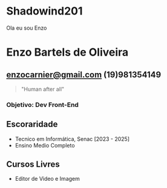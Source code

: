 # Shadowind201
 Ola eu sou Enzo
#  Enzo Bartels de Oliveira
## enzocarnier@gmail.com (19)981354149
> "Human after all"

### Objetivo: Dev Front-End

## Escoraridade
- Tecnico em Informática, Senac [2023 - 2025]
- Ensino Medio Completo

## Cursos Livres
- Editor de Video e Imagem
